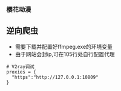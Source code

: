 ### 樱花动漫
## 逆向爬虫  
* 需要下载并配置好ffmpeg.exe的环境变量
* 由于网站会封ip,可在105行处自行配置代理

```
# V2ray调试
proxies = {
  "https":"http://127.0.0.1:10809"
}
```

